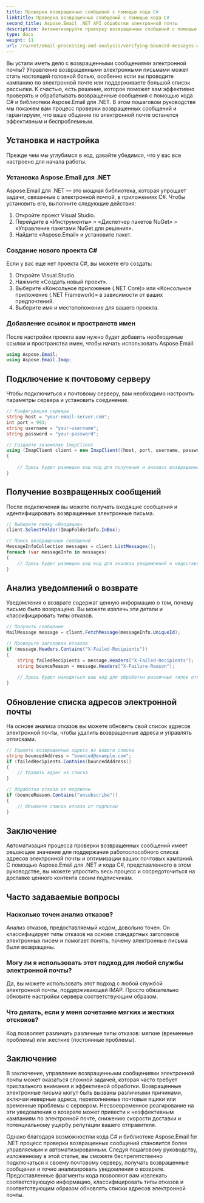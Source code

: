 ```yaml
---
title: Проверка возвращенных сообщений с помощью кода C#
linktitle: Проверка возвращенных сообщений с помощью кода C#
second_title: Aspose.Email .NET API обработки электронной почты
description: Автоматизируйте проверку возвращенных сообщений с помощью C# и Aspose.Email для .NET. Легко управляйте списками адресов электронной почты и повышайте эффективность кампании.
type: docs
weight: 11
url: /ru/net/email-processing-and-analysis/verifying-bounced-messages-with-csharp-code/
---
```


Вы устали иметь дело с возвращенными сообщениями электронной почты? Управление возвращенными электронными письмами может стать настоящей головной болью, особенно если вы проводите кампанию по электронной почте или поддерживаете большой список рассылки. К счастью, есть решение, которое поможет вам эффективно проверять и обрабатывать возвращенные сообщения с помощью кода C# и библиотеки Aspose.Email для .NET. В этом пошаговом руководстве мы покажем вам процесс проверки возвращенных сообщений и гарантируем, что ваше общение по электронной почте останется эффективным и беспроблемным.

## Установка и настройка

Прежде чем мы углубимся в код, давайте убедимся, что у вас все настроено для начала работы.

### Установка Aspose.Email для .NET

Aspose.Email для .NET — это мощная библиотека, которая упрощает задачи, связанные с электронной почтой, в приложениях C#. Чтобы установить его, выполните следующие действия:

1. Откройте проект Visual Studio.
2. Перейдите в «Инструменты» > «Диспетчер пакетов NuGet» > «Управление пакетами NuGet для решения».
3. Найдите «Aspose.Email» и установите пакет.

### Создание нового проекта C#

Если у вас еще нет проекта C#, вы можете его создать:

1. Откройте Visual Studio.
2. Нажмите «Создать новый проект».
3. Выберите «Консольное приложение (.NET Core)» или «Консольное приложение (.NET Framework)» в зависимости от ваших предпочтений.
4. Выберите имя и местоположение для вашего проекта.

### Добавление ссылок и пространств имен

После настройки проекта вам нужно будет добавить необходимые ссылки и пространства имен, чтобы начать использовать Aspose.Email:

```csharp
using Aspose.Email;
using Aspose.Email.Imap;

```

## Подключение к почтовому серверу

Чтобы подключиться к почтовому серверу, вам необходимо настроить параметры сервера и установить соединение.

```csharp
// Конфигурация сервера
string host = "your-email-server.com";
int port = 993;
string username = "your-username";
string password = "your-password";

// Создайте экземпляр ImapClient
using (ImapClient client = new ImapClient((host, port, username, password))
{
   
    // Здесь будет размещен ваш код для получения и анализа возвращенных сообщений.
}
```

## Получение возвращенных сообщений

После подключения вы можете получать входящие сообщения и идентифицировать возвращенные электронные письма.

```csharp
// Выберите папку «Входящие»
client.SelectFolder(ImapFolderInfo.InBox);

// Поиск возвращенных сообщений
MessageInfoCollection messages = client.ListMessages();
foreach (var messageInfo in messages)
{
    // Здесь будет размещен ваш код для анализа уведомлений о недоставках.
}
```

## Анализ уведомлений о возврате

Уведомления о возврате содержат ценную информацию о том, почему письмо было возвращено. Вы можете извлечь эти детали и классифицировать типы отказов.

```csharp
// Получить сообщение
MailMessage message = client.FetchMessage(messageInfo.UniqueId);

// Проверьте заголовки отказов
if (message.Headers.Contains("X-Failed-Recipients"))
{
    string failedRecipients = message.Headers["X-Failed-Recipients"];
    string bounceReason = message.Headers["X-Failure-Reason"];
    
    // Здесь будет находиться ваш код для обработки различных типов отказов.
}
```

## Обновление списка адресов электронной почты

На основе анализа отказов вы можете обновить свой список адресов электронной почты, чтобы удалить возвращенные адреса и управлять отписками.

```csharp
// Удалите возвращенные адреса из вашего списка
string bouncedAddress = "bounced@example.com";
if (failedRecipients.Contains(bouncedAddress))
{
    // Удалить адрес из списка
}

// Обработка отказа от подписки
if (bounceReason.Contains("unsubscribe"))
{
    // Обновите список отказа от подписки
}
```

## Заключение

Автоматизация процесса проверки возвращенных сообщений имеет решающее значение для поддержания работоспособного списка адресов электронной почты и оптимизации ваших почтовых кампаний. С помощью Aspose.Email для .NET и кода C#, представленного в этом руководстве, вы можете упростить весь процесс и сосредоточиться на доставке ценного контента своим подписчикам.

## Часто задаваемые вопросы

### Насколько точен анализ отказов?

Анализ отказов, предоставляемый кодом, довольно точен. Он классифицирует типы отказов на основе стандартных заголовков электронных писем и помогает понять, почему электронные письма были возвращены.

### Могу ли я использовать этот подход для любой службы электронной почты?

Да, вы можете использовать этот подход с любой службой электронной почты, поддерживающей IMAP. Просто обязательно обновите настройки сервера соответствующим образом.

### Что делать, если у меня сочетание мягких и жестких отскоков?

Код позволяет различать различные типы отказов: мягкие (временные проблемы) или жесткие (постоянные проблемы).

## Заключение

В заключение, управление возвращенными сообщениями электронной почты может оказаться сложной задачей, которая часто требует пристального внимания и эффективной обработки. Возвращенные электронные письма могут быть вызваны различными причинами, включая неверные адреса, переполненные почтовые ящики или временные проблемы с сервером. Несвоевременное реагирование на эти уведомления о возврате может привести к неэффективным кампаниям по электронной почте, снижению скорости доставки и потенциальному ущербу репутации вашего отправителя.

Однако благодаря возможностям кода C# и библиотеке Aspose.Email for .NET процесс проверки возвращенных сообщений становится более управляемым и автоматизированным. Следуя пошаговому руководству, изложенному в этой статье, вы сможете беспрепятственно подключаться к своему почтовому серверу, получать возвращенные сообщения и точно анализировать уведомления о возврате. Предоставленные фрагменты кода позволяют вам извлекать соответствующую информацию, классифицировать типы отказов и соответствующим образом обновлять списки адресов электронной почты.